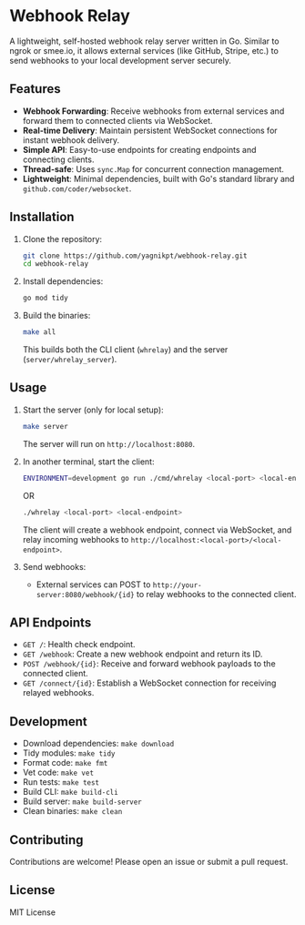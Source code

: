 # Webhook Relay

A lightweight, self-hosted webhook relay server written in Go. Similar to ngrok or smee.io, it allows external services (like GitHub, Stripe, etc.) to send webhooks to your local development server securely.

## Features

- **Webhook Forwarding**: Receive webhooks from external services and forward them to connected clients via WebSocket.
- **Real-time Delivery**: Maintain persistent WebSocket connections for instant webhook delivery.
- **Simple API**: Easy-to-use endpoints for creating endpoints and connecting clients.
- **Thread-safe**: Uses `sync.Map` for concurrent connection management.
- **Lightweight**: Minimal dependencies, built with Go's standard library and `github.com/coder/websocket`.

## Installation

1. Clone the repository:
   ```bash
   git clone https://github.com/yagnikpt/webhook-relay.git
   cd webhook-relay
   ```

2. Install dependencies:
   ```bash
   go mod tidy
   ```

3. Build the binaries:
   ```bash
   make all
   ```
   This builds both the CLI client (`whrelay`) and the server (`server/whrelay_server`).

## Usage

1. Start the server (only for local setup):
   ```bash
   make server
   ```
   The server will run on `http://localhost:8080`.

2. In another terminal, start the client:
   ```bash
   ENVIRONMENT=development go run ./cmd/whrelay <local-port> <local-endpoint>
   ```
   OR
   ```bash
   ./whrelay <local-port> <local-endpoint>
   ```
   The client will create a webhook endpoint, connect via WebSocket, and relay incoming webhooks to `http://localhost:<local-port>/<local-endpoint>`.

3. Send webhooks:
   - External services can POST to `http://your-server:8080/webhook/{id}` to relay webhooks to the connected client.

## API Endpoints

- `GET /`: Health check endpoint.
- `GET /webhook`: Create a new webhook endpoint and return its ID.
- `POST /webhook/{id}`: Receive and forward webhook payloads to the connected client.
- `GET /connect/{id}`: Establish a WebSocket connection for receiving relayed webhooks.

## Development

- Download dependencies: `make download`
- Tidy modules: `make tidy`
- Format code: `make fmt`
- Vet code: `make vet`
- Run tests: `make test`
- Build CLI: `make build-cli`
- Build server: `make build-server`
- Clean binaries: `make clean`

## Contributing

Contributions are welcome! Please open an issue or submit a pull request.

## License

MIT License